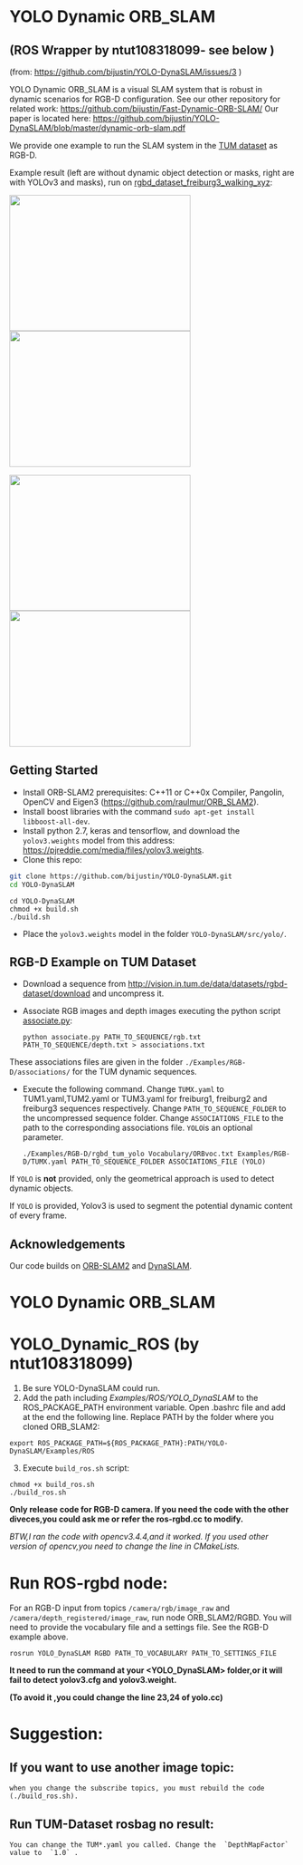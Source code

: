 # YOLO Dynamic ORB_SLAM 
## (ROS Wrapper by ntut108318099- see below )
(from: https://github.com/bijustin/YOLO-DynaSLAM/issues/3 )

YOLO Dynamic ORB_SLAM is a visual SLAM system that is robust in dynamic scenarios for RGB-D configuration.
See our other repository for related work: https://github.com/bijustin/Fast-Dynamic-ORB-SLAM/
Our paper is located here: https://github.com/bijustin/YOLO-DynaSLAM/blob/master/dynamic-orb-slam.pdf

We provide one example to run the SLAM system in the [TUM dataset](http://projects.asl.ethz.ch/datasets/doku.php?id=kmavvisualinertialdatasets) as RGB-D.

Example result (left are without dynamic object detection or masks, right are with YOLOv3 and masks), run on [rgbd_dataset_freiburg3_walking_xyz](https://vision.in.tum.de/data/datasets/rgbd-dataset/download):

<img src="https://github.com/bijustin/Flow-DynaSLAM/blob/master/imgs/Dyna_NOyolo.png" width="320" height="240"> <img src="https://github.com/bijustin/Flow-DynaSLAM/blob/master/imgs/Dyna_yolo.png" width="320" height="240">

<img src="https://github.com/bijustin/Flow-DynaSLAM/blob/master/imgs/SLAM_NOyolo.png" width="320" height="240"> <img src="https://github.com/bijustin/Flow-DynaSLAM/blob/master/imgs/SLAM_yolo.png" width="320" height="240">

## Getting Started
- Install ORB-SLAM2 prerequisites: C++11 or C++0x Compiler, Pangolin, OpenCV and Eigen3  (https://github.com/raulmur/ORB_SLAM2).
- Install boost libraries with the command `sudo apt-get install libboost-all-dev`.
- Install python 2.7, keras and tensorflow, and download the `yolov3.weights` model from this address: https://pjreddie.com/media/files/yolov3.weights. 
- Clone this repo:
```bash
git clone https://github.com/bijustin/YOLO-DynaSLAM.git
cd YOLO-DynaSLAM
```
```
cd YOLO-DynaSLAM
chmod +x build.sh
./build.sh
```
- Place the `yolov3.weights` model in the folder `YOLO-DynaSLAM/src/yolo/`.

## RGB-D Example on TUM Dataset
- Download a sequence from http://vision.in.tum.de/data/datasets/rgbd-dataset/download and uncompress it.

- Associate RGB images and depth images executing the python script [associate.py](http://vision.in.tum.de/data/datasets/rgbd-dataset/tools):

  ```
  python associate.py PATH_TO_SEQUENCE/rgb.txt PATH_TO_SEQUENCE/depth.txt > associations.txt
  ```
These associations files are given in the folder `./Examples/RGB-D/associations/` for the TUM dynamic sequences.

- Execute the following command. Change `TUMX.yaml` to TUM1.yaml,TUM2.yaml or TUM3.yaml for freiburg1, freiburg2 and freiburg3 sequences respectively. Change `PATH_TO_SEQUENCE_FOLDER` to the uncompressed sequence folder. Change `ASSOCIATIONS_FILE` to the path to the corresponding associations file. `YOLO`is an optional parameter.

  ```
  ./Examples/RGB-D/rgbd_tum_yolo Vocabulary/ORBvoc.txt Examples/RGB-D/TUMX.yaml PATH_TO_SEQUENCE_FOLDER ASSOCIATIONS_FILE (YOLO)
  ```
  
If `YOLO` is **not** provided, only the geometrical approach is used to detect dynamic objects. 

If `YOLO` is provided, Yolov3 is used to segment the potential dynamic content of every frame. 

## Acknowledgements
Our code builds on [ORB-SLAM2](https://github.com/raulmur/ORB_SLAM2) and [DynaSLAM](https://github.com/BertaBescos/DynaSLAM).

# YOLO Dynamic ORB_SLAM

# YOLO_Dynamic_ROS (by ntut108318099)
1. Be sure YOLO-DynaSLAM could run.
2. Add the path including *Examples/ROS/YOLO_DynaSLAM* to the ROS_PACKAGE_PATH environment variable. Open .bashrc file and add at the end the following line. Replace PATH by the folder where you cloned ORB_SLAM2:

  ```
  export ROS_PACKAGE_PATH=${ROS_PACKAGE_PATH}:PATH/YOLO-DynaSLAM/Examples/ROS
  ```
  
3. Execute `build_ros.sh` script:

  ```
  chmod +x build_ros.sh
  ./build_ros.sh
  ```

**Only release code for RGB-D camera. If you need the code with the other diveces,you could ask me or refer the ros-rgbd.cc to modify.**

*BTW,I ran the code with opencv3.4.4,and it worked.
If you used other version of opencv,you need to change the line in CMakeLists.*

# Run ROS-rgbd node:

For an RGB-D input from topics `/camera/rgb/image_raw` and `/camera/depth_registered/image_raw`, run node ORB_SLAM2/RGBD. You will need to provide the vocabulary file and a settings file. See the RGB-D example above.

  ```
  rosrun YOLO_DynaSLAM RGBD PATH_TO_VOCABULARY PATH_TO_SETTINGS_FILE
  ```
**It need to run the command at your <YOLO_DynaSLAM> folder,or it will fail to detect yolov3.cfg and yolov3.weight.**

**(To avoid it ,you could change the line 23,24 of yolo.cc)**

# Suggestion:

## If you want to use another image topic: 
    when you change the subscribe topics, you must rebuild the code (./build_ros.sh).
    
## Run TUM-Dataset rosbag no result: 
    You can change the TUM*.yaml you called. Change the  `DepthMapFactor` value to  `1.0` . 

